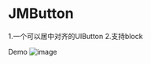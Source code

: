 # JMButton

1.一个可以居中对齐的UIButton
2.支持block

Demo
![image](https://github.com/GitShowcode/JMButton.git/blob/screenshots/IMG_1537.PNG)
